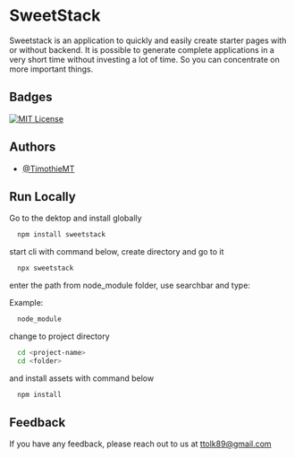 
# SweetStack

Sweetstack is an application to quickly and easily create starter pages with or without backend. It is possible to generate complete applications in a very short time without investing a lot of time. So you can concentrate on more important things.


## Badges

[![MIT License](https://img.shields.io/badge/License-MIT-green.svg)](https://choosealicense.com/licenses/mit/)



## Authors

- [@TimothieMT](https://github.com/TimothieMT)
## Run Locally

Go to the dektop and install globally

```bash
  npm install sweetstack
```

start cli with command below, create directory and go to it

```bash
  npx sweetstack
```

enter the path from node_module folder, use searchbar and type:

Example:
```bash
  node_module
```

change to project directory

```bash
  cd <project-name>
  cd <folder>
```
and install assets with command below

```bash 
  npm install 
```


## Feedback

If you have any feedback, please reach out to us at ttolk89@gmail.com



